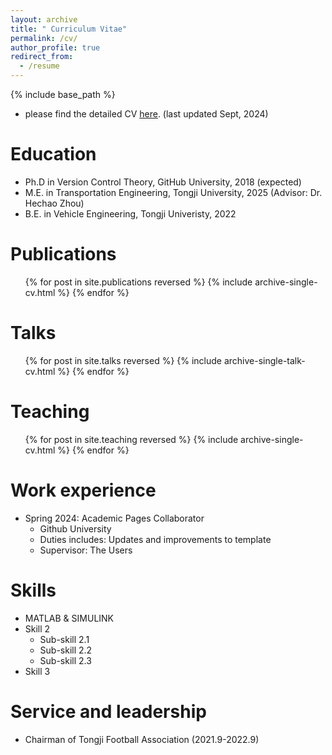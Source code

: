 ```yaml
---
layout: archive
title: " Curriculum Vitae"
permalink: /cv/
author_profile: true
redirect_from:
  - /resume
---
```


{% include base_path %}

* please find the detailed CV [here](http://billWan-zzzyyy.github.io/files/CV_ZhengyangWan.pdf). (last updated Sept, 2024)

Education
======
* Ph.D in Version Control Theory, GitHub University, 2018 (expected)
* M.E. in Transportation Engineering, Tongji University, 2025 (Advisor: Dr. Hechao Zhou)
* B.E. in Vehicle Engineering, Tongji Univeristy, 2022

Publications
======
  <ul>{% for post in site.publications reversed %}
    {% include archive-single-cv.html %}
  {% endfor %}</ul>
  
Talks
======
  <ul>{% for post in site.talks reversed %}
    {% include archive-single-talk-cv.html  %}
  {% endfor %}</ul>
  
Teaching
======
  <ul>{% for post in site.teaching reversed %}
    {% include archive-single-cv.html %}
  {% endfor %}</ul>

Work experience
======
* Spring 2024: Academic Pages Collaborator
  * Github University
  * Duties includes: Updates and improvements to template
  * Supervisor: The Users

Skills
======
* MATLAB & SIMULINK
* Skill 2
  * Sub-skill 2.1
  * Sub-skill 2.2
  * Sub-skill 2.3
* Skill 3
  
Service and leadership
======
* Chairman of Tongji Football Association (2021.9-2022.9)
